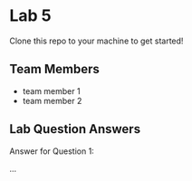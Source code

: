 # Lab 5
Clone this repo to your machine to get started!

## Team Members
- team member 1
- team member 2

## Lab Question Answers

Answer for Question 1: 

...
